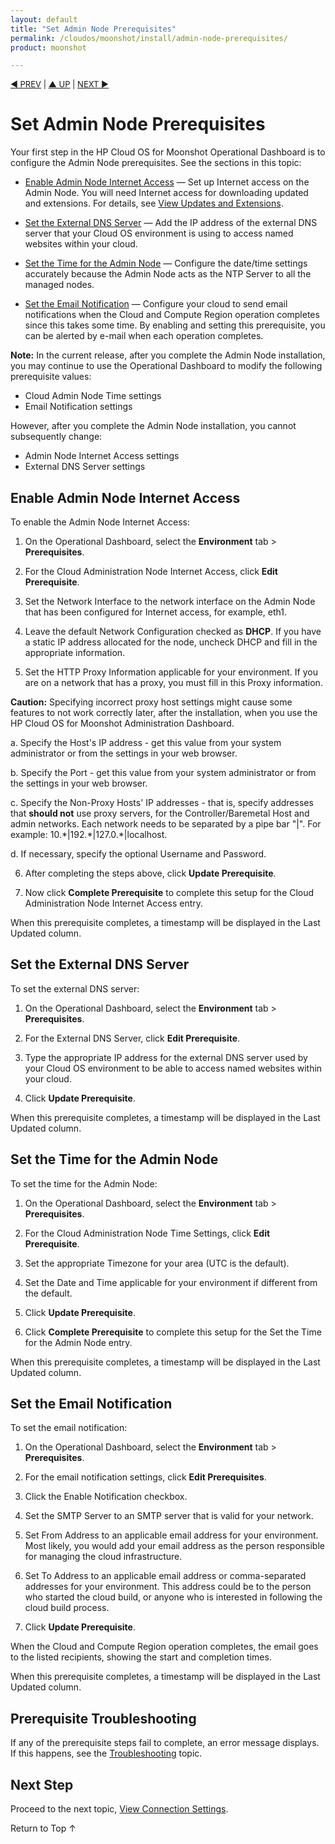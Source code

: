 ```yaml
---
layout: default
title: "Set Admin Node Prerequisites"
permalink: /cloudos/moonshot/install/admin-node-prerequisites/
product: moonshot

---
```

<!--PUBLISHED-->


<script> 

function PageRefresh { 
onLoad="window.refresh"
}
 
PageRefresh();
 
</script>


<p style="font-size: small;"> <a href="/cloudos/moonshot/install/install-setup-admin-node/">&#9664; PREV</a> | <a href="/cloudos/moonshot/install/">&#9650; 
UP</a> | <a href="/cloudos/moonshot/install/view-connection-settings/">NEXT &#9654;</a> </p>


# Set Admin Node Prerequisites #

Your first step in the HP Cloud OS for Moonshot Operational Dashboard is to configure the Admin Node prerequisites. See the sections in this topic:

* [Enable Admin Node Internet Access](#enable-admin-node-internet-access) &mdash; Set up Internet access on the Admin Node. You will need Internet access for downloading updated and extensions. For details, see [View Updates and Extensions](/cloudos/moonshot/install/updates-and-extensions/).

* [Set the External DNS Server](#set-the-external-dns-server) &mdash;  Add the IP address of the external DNS server that your Cloud OS environment is using to access named websites within your cloud.

* [Set the Time for the Admin Node](#set-the-time-for-the-admin-node) &mdash; Configure the date/time settings accurately because the Admin Node acts as the NTP Server to all the managed nodes.

* [Set the Email Notification](#set-the-email-notification) &mdash; Configure your cloud to send email notifications when the Cloud and Compute Region operation completes since this takes some time. By enabling and setting this prerequisite, you can be alerted by e-mail when each operation completes.

**Note:** In the current release, after you complete the Admin Node installation, you may continue to use the Operational Dashboard to modify the following 
prerequisite values: 
 
* Cloud Admin Node Time settings 
* Email Notification settings

However, after you complete the Admin Node installation, you cannot subsequently change:

* Admin Node Internet Access settings
* External DNS Server settings

## Enable Admin Node Internet Access

To enable the Admin Node Internet Access:

1. On the Operational Dashboard, select the <b>Environment</b> tab > <b>Prerequisites</b>.

2. For the Cloud Administration Node Internet Access, click **Edit Prerequisite**.

3. Set the Network Interface to the network interface on the Admin Node that has been configured for Internet access, for example, eth1.

4. Leave the default Network Configuration checked as <b>DHCP</b>. If you have a static IP address allocated for the node, uncheck DHCP and fill in the appropriate information.

5. Set the HTTP Proxy Information applicable for your environment. If you are on a network that has a proxy, you must fill in this Proxy information.

 **Caution:** Specifying incorrect proxy host settings might cause some features to not work correctly later, after the installation, when you use the HP Cloud OS for Moonshot Administration Dashboard.

 a. Specify the Host's IP address - get this value from your system administrator or from the settings in your web browser.
 
 b. Specify the Port - get this value from your system administrator or from the settings in your web browser.
 
 c. Specify the Non-Proxy Hosts' IP addresses - that is, specify addresses that **should not** use proxy servers, for the Controller/Baremetal Host and admin networks. Each network needs to be separated by a pipe bar "|". For example: 10.\*|192.\*|127.0.\*|localhost.
 
 d. If necessary, specify the optional Username and Password.
 
6. After completing the steps above, click **Update Prerequisite**.

7. Now click **Complete Prerequisite** to complete this setup for the Cloud Administration Node Internet Access entry.

When this prerequisite completes, a timestamp will be displayed in the Last Updated column.


## Set the External DNS Server

To set the external DNS server:

1. On the Operational Dashboard, select the <b>Environment</b> tab > <b>Prerequisites</b>.

2. For the External DNS Server, click **Edit Prerequisite**.

3. Type the appropriate IP address for the external DNS server used by your Cloud OS environment to be able to access named websites within your cloud.

4. Click **Update Prerequisite**.

When this prerequisite completes, a timestamp will be displayed in the Last Updated column.


## Set the Time for the Admin Node

To set the time for the Admin Node:

1. On the Operational Dashboard, select the <b>Environment</b> tab > <b>Prerequisites</b>.

2. For the Cloud Administration Node Time Settings, click **Edit Prerequisite**.

3. Set the appropriate Timezone for your area (UTC is the default).

4. Set the Date and Time applicable for your environment if different from the default.
 
5. Click **Update Prerequisite**.

6. Click **Complete Prerequisite** to complete this setup for the Set the Time for the Admin Node entry.
 
When this prerequisite completes, a timestamp will be displayed in the Last Updated column.


## Set the Email Notification

To set the email notification:

1. On the Operational Dashboard, select the <b>Environment</b> tab > <b>Prerequisites</b>.

2. For the email notification settings, click **Edit Prerequisites**.

3. Click the Enable Notification checkbox.

4. Set the SMTP Server to an SMTP server that is valid for your network.

5. Set From Address to an applicable email address for your environment. Most likely, you would add your email address as the person responsible for managing the cloud infrastructure.

6. Set To Address to an applicable email address or comma-separated addresses for your environment. This address could be to the person who started the cloud build, or anyone who is interested in following the cloud build process.

7. Click **Update Prerequisite**.

When the Cloud and Compute Region operation completes, the email goes to the listed recipients, showing the start and completion times.

When this prerequisite completes, a timestamp will be displayed in the Last Updated column.

## Prerequisite Troubleshooting

If any of the prerequisite steps fail to complete, an error message displays.  If this happens, see the [Troubleshooting](/cloudos/moonshot/manage/troubleshooting/) topic. 

## Next Step

Proceed to the next topic, [View Connection Settings](/cloudos/moonshot/install/view-connection-settings/). 

<a href="#top" style="padding:14px 0px 14px 0px; text-decoration: none;"> Return to Top &#8593; </a>

